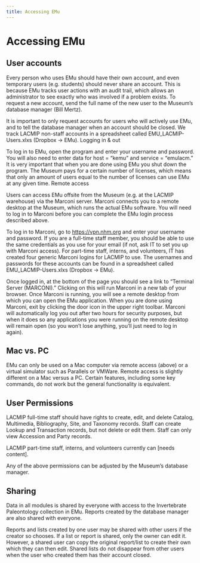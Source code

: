 ```yaml
---
title: Accessing EMu
---
```


# Accessing EMu

## User accounts

Every person who uses EMu should have their own account, and even temporary users (e.g. students) should never share an account. This is because EMu tracks user actions with an audit trail, which allows an administrator to see exactly who was involved if a problem exists. To request a new account, send the full name of the new user to the Museum’s database manager (Bill Mertz).

It is important to only request accounts for users who will actively use EMu, and to tell the database manager when an account should be closed. We track LACMIP non-staff accounts in a spreadsheet called EMU_LACMIP-Users.xlxs (Dropbox → EMu).
Logging in & out

To log in to EMu, open the program and enter your username and password. You will also need to enter data for host = “kemu” and service = “emulacm.” It is very important that when you are done using EMu you shut down the program. The Museum pays for a certain number of licenses, which means that only an amount of users equal to the number of licenses can use EMu at any given time.
Remote access

Users can access EMu offsite from the Museum (e.g. at the LACMIP warehouse) via the Marconi server. Marconi connects you to a remote desktop at the Museum, which runs the actual EMu software. You will need to log in to Marconi before you can complete the EMu login process described above.

To log in to Marconi, go to https://vpn.nhm.org and enter your username and password. If you are a full-time staff member, you should be able to use the same credentials as you use for your email (if not, ask IT to set you up with Marconi access). For part-time staff, interns, and volunteers, IT has created four generic Marconi logins for LACMIP to use. The usernames and passwords for these accounts can be found in a spreadsheet called EMU_LACMIP-Users.xlxs (Dropbox → EMu).

Once logged in, at the bottom of the page you should see a link to “Terminal Server (MARCONI).” Clicking on this will run Marconi in a new tab of your browser. Once Marconi is running, you will see a remote desktop from which you can open the EMu application. When you are done using Marconi, exit by clicking the door icon in the upper right toolbar. Marconi will automatically log you out after two hours for security purposes, but when it does so any applications you were running on the remote desktop will remain open (so you won’t lose anything, you’ll just need to log in again).

## Mac vs. PC

EMu can only be used on a Mac computer via remote access (above) or a virtual simulator such as Parallels or VMWare. Remote access is slightly different on a Mac versus a PC. Certain features, including some key commands, do not work but the general functionality is equivalent.

## User Permissions

LACMIP full-time staff should have rights to create, edit, and delete Catalog, Multimedia, Bibliography, Site, and Taxonomy records. Staff can create Lookup and Transaction records, but not delete or edit them. Staff can only view Accession and Party records.

LACMIP part-time staff, interns, and volunteers currently can [needs content].

Any of the above permissions can be adjusted by the Museum’s database manager.

## Sharing

Data in all modules is shared by everyone with access to the Invertebrate Paleontology collection in EMu. Reports created by the database manager are also shared with everyone.

Reports and lists created by one user may be shared with other users if the creator so chooses. If a list or report is shared, only the owner can edit it. However, a shared user can copy the original report/list to create their own which they can then edit. Shared lists do not disappear from other users when the user who created them has their account closed.
